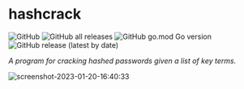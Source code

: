 # hashcrack

![GitHub](https://img.shields.io/github/license/jibstack64/hashcrack) ![GitHub all releases](https://img.shields.io/github/downloads/jibstack64/hashcrack/total) ![GitHub go.mod Go version](https://img.shields.io/github/go-mod/go-version/jibstack64/hashcrack) ![GitHub release (latest by date)](https://img.shields.io/github/v/release/jibstack64/hashcrack)

*A program for cracking hashed passwords given a list of key terms.*

![screenshot-2023-01-20-16:40:33](https://user-images.githubusercontent.com/107510599/213756412-6e77c6a8-5b7f-4788-8ff0-ae20398ac942.png)
